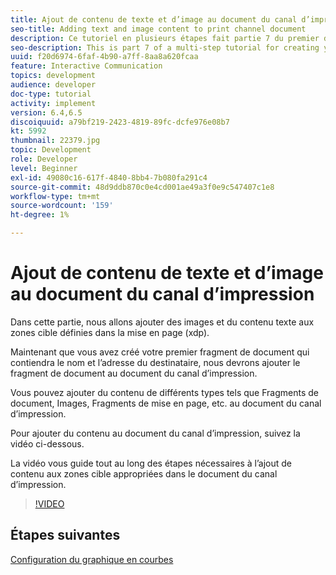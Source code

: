 ```yaml
---
title: Ajout de contenu de texte et d’image au document du canal d’impression
seo-title: Adding text and image content to print channel document
description: Ce tutoriel en plusieurs étapes fait partie 7 du premier document de communication interactive. Dans cette partie, nous allons ajouter des images et du contenu texte aux zones cible définies dans la mise en page (xdp).
seo-description: This is part 7 of a multi-step tutorial for creating your first interactive communications document. In this part, we will add images and text content to the target areas defined in the layout(xdp).
uuid: f20d6974-6faf-4b90-a7ff-8aa8a620fcaa
feature: Interactive Communication
topics: development
audience: developer
doc-type: tutorial
activity: implement
version: 6.4,6.5
discoiquuid: a79bf219-2423-4819-89fc-dcfe976e08b7
kt: 5992
thumbnail: 22379.jpg
topic: Development
role: Developer
level: Beginner
exl-id: 49080c16-617f-4840-8bb4-7b080fa291c4
source-git-commit: 48d9ddb870c0e4cd001ae49a3f0e9c547407c1e8
workflow-type: tm+mt
source-wordcount: '159'
ht-degree: 1%

---
```


# Ajout de contenu de texte et d’image au document du canal d’impression

Dans cette partie, nous allons ajouter des images et du contenu texte aux zones cible définies dans la mise en page (xdp).

Maintenant que vous avez créé votre premier fragment de document qui contiendra le nom et l’adresse du destinataire, nous devrons ajouter le fragment de document au document du canal d’impression.

Vous pouvez ajouter du contenu de différents types tels que Fragments de document, Images, Fragments de mise en page, etc. au document du canal d’impression.

Pour ajouter du contenu au document du canal d’impression, suivez la vidéo ci-dessous.

La vidéo vous guide tout au long des étapes nécessaires à l’ajout de contenu aux zones cible appropriées dans le document du canal d’impression.

>[!VIDEO](https://video.tv.adobe.com/v/22379?quality=12&learn=on)

## Étapes suivantes

[Configuration du graphique en courbes](./configuring-line-chart.md)
